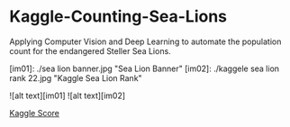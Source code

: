 # Kaggle-Counting-Sea-Lions
Applying Computer Vision and Deep Learning to automate the population count for the endangered Steller Sea Lions.

[//]: # (Image References)

[im01]: ./sea lion banner.jpg "Sea Lion Banner"
[im02]: ./kaggele sea lion rank 22.jpg "Kaggle Sea Lion Rank"

![alt text][im01]
![alt text][im02]

[Kaggle Score](https://www.kaggle.com/jasonquick)
